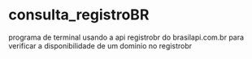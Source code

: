 # consulta_registroBR
programa de terminal usando a api registrobr do brasilapi.com.br para verificar a disponibilidade de um dominio no registrobr
